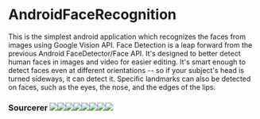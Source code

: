# AndroidFaceRecognition
This is the simplest android application which recognizes the faces from images using Google Vision API. Face Detection is a leap forward from the previous Android FaceDetector/Face API. It's designed to better detect human faces in images and video for easier editing. It's smart enough to detect faces even at different orientations -- so if your subject's head is turned sideways, it can detect it. Specific landmarks can also be detected on faces, such as the eyes, the nose, and the edges of the lips.   

### Sourcerer [![](https://sourcerer.io/fame/ParthPathak27/ParthPathak27/Face-Recognition/images/0)](https://sourcerer.io/fame/ParthPathak27/ParthPathak27/Face-Recognition/links/0)[![](https://sourcerer.io/fame/ParthPathak27/ParthPathak27/Face-Recognition/images/1)](https://sourcerer.io/fame/ParthPathak27/ParthPathak27/Face-Recognition/links/1)[![](https://sourcerer.io/fame/ParthPathak27/ParthPathak27/Face-Recognition/images/2)](https://sourcerer.io/fame/ParthPathak27/ParthPathak27/Face-Recognition/links/2)[![](https://sourcerer.io/fame/ParthPathak27/ParthPathak27/Face-Recognition/images/3)](https://sourcerer.io/fame/ParthPathak27/ParthPathak27/Face-Recognition/links/3)[![](https://sourcerer.io/fame/ParthPathak27/ParthPathak27/Face-Recognition/images/4)](https://sourcerer.io/fame/ParthPathak27/ParthPathak27/Face-Recognition/links/4)[![](https://sourcerer.io/fame/ParthPathak27/ParthPathak27/Face-Recognition/images/5)](https://sourcerer.io/fame/ParthPathak27/ParthPathak27/Face-Recognition/links/5)[![](https://sourcerer.io/fame/ParthPathak27/ParthPathak27/Face-Recognition/images/6)](https://sourcerer.io/fame/ParthPathak27/ParthPathak27/Face-Recognition/links/6)[![](https://sourcerer.io/fame/ParthPathak27/ParthPathak27/Face-Recognition/images/7)](https://sourcerer.io/fame/ParthPathak27/ParthPathak27/Face-Recognition/links/7)
